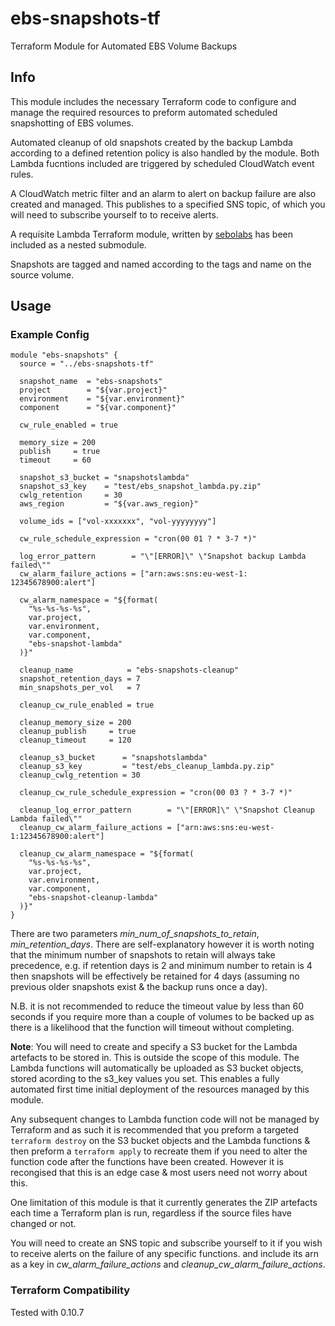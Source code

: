 # ebs-snapshots-tf
Terraform Module for Automated EBS Volume Backups


## Info 

This module includes the necessary Terraform code to configure and manage the required resources to preform automated scheduled snapshotting of EBS volumes. 

Automated cleanup of old snapshots created by the backup Lambda according to a defined retention policy is also handled by the module. Both Lambda fucntions included are triggered by scheduled CloudWatch event rules.

A CloudWatch metric filter and an alarm to alert on backup failure are also created and managed. This publishes to a specified SNS topic, of which you will need to subscribe yourself to to receive alerts. 

A requisite Lambda Terraform module, written by [sebolabs](https://github.com/sebolabs) has been included as a nested submodule.

Snapshots are tagged and named according to the tags and name on the source volume. 

## Usage

### Example Config

```
module "ebs-snapshots" {
  source = "../ebs-snapshots-tf"

  snapshot_name  = "ebs-snapshots"
  project        = "${var.project}"
  environment    = "${var.environment}"
  component      = "${var.component}"

  cw_rule_enabled = true

  memory_size = 200
  publish     = true
  timeout     = 60

  snapshot_s3_bucket = "snapshotslambda"
  snapshot_s3_key    = "test/ebs_snapshot_lambda.py.zip"
  cwlg_retention     = 30
  aws_region         = "${var.aws_region}"

  volume_ids = ["vol-xxxxxxx", "vol-yyyyyyyy"]

  cw_rule_schedule_expression = "cron(00 01 ? * 3-7 *)"

  log_error_pattern        = "\"[ERROR]\" \"Snapshot backup Lambda failed\""
  cw_alarm_failure_actions = ["arn:aws:sns:eu-west-1: 12345678900:alert"]

  cw_alarm_namespace = "${format(
    "%s-%s-%s-%s",
    var.project,
    var.environment,
    var.component,
    "ebs-snapshot-lambda"
  )}"

  cleanup_name            = "ebs-snapshots-cleanup"
  snapshot_retention_days = 7
  min_snapshots_per_vol   = 7

  cleanup_cw_rule_enabled = true

  cleanup_memory_size = 200
  cleanup_publish     = true
  cleanup_timeout     = 120

  cleanup_s3_bucket      = "snapshotslambda"
  cleanup_s3_key         = "test/ebs_cleanup_lambda.py.zip"
  cleanup_cwlg_retention = 30

  cleanup_cw_rule_schedule_expression = "cron(00 03 ? * 3-7 *)"

  cleanup_log_error_pattern        = "\"[ERROR]\" \"Snapshot Cleanup Lambda failed\""
  cleanup_cw_alarm_failure_actions = ["arn:aws:sns:eu-west-1:12345678900:alert"]

  cleanup_cw_alarm_namespace = "${format(
    "%s-%s-%s-%s",
    var.project,
    var.environment,
    var.component,
    "ebs-snapshot-cleanup-lambda"
  )}"
}
```
There are two parameters *min_num_of_snapshots_to_retain*,  *min_retention_days*. There are self-explanatory however it is worth noting that the minimum number of snapshots to retain will always take precedence, e.g. if retention days is 2 and minimum number to retain is 4 then snapshots will be effectively be retained for 4 days (assuming no previous older snapshots exist & the backup runs once a day). 

N.B. it is not recommended to reduce the timeout value by less than 60 seconds if you require more than a couple of volumes to be backed up as there is a likelihood that the function will timeout without completing. 


**Note**: You will need to create and specify a S3 bucket for the Lambda artefacts to be stored in. This is outside the scope of this module. The Lambda functions will automatically be uploaded as S3 bucket objects, stored acording to the s3_key values you set.  This enables a fully automated first time initial deployment of the resources managed by this module. 

Any subsequent changes to Lambda function code will not be managed by Terraform and as such it is recommended that you preform a targeted `terraform destroy` on the S3 bucket objects and the Lambda functions & then preform a `terraform apply` to recreate them if you need to alter the function code after the functions have been created. However it is recongised that this is an edge case & most users need not worry about this.

One limitation of this module is that it currently generates the ZIP artefacts each time a Terraform plan is run, regardless if the source files have changed or not. 

You will need to create an SNS topic and subscribe yourself to it if you wish to receive alerts on the failure of any specific functions. and include its arn as a key in *cw_alarm_failure_actions* and *cleanup_cw_alarm_failure_actions*.

### Terraform Compatibility
Tested with 0.10.7
